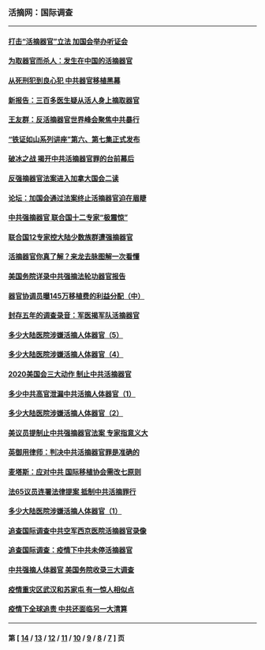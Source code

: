 ### 活摘网：国际调查
---
#### [打击“活摘器官”立法 加国会举办听证会](../../pages/nf5947/n13869362.md?12010430) 
#### [为取器官而杀人：发生在中国的活摘器官](../../pages/nf5947/n13794731.md?12010430) 
#### [从死刑犯到良心犯 中共器官移植黑幕](../../pages/nf5947/n13764669.md?12010430) 
#### [新报告：三百多医生疑从活人身上摘取器官](../../pages/nf5947/n13703044.md?12010430) 
#### [王友群：反活摘器官世界峰会聚焦中共暴行](../../pages/nf5947/n13250738.md?12010430) 
#### [“铁证如山系列讲座”第六、第七集正式发布](../../pages/nf5947/n13106287.md?12010430) 
#### [破冰之战 揭开中共活摘器官罪的台前幕后](../../pages/nf5947/n13082457.md?12010430) 
#### [反强摘器官法案进入加拿大国会二读](../../pages/nf5947/n13033450.md?12010430) 
#### [论坛：加国会通过法案终止活摘器官迫在眉睫](../../pages/nf5947/n13029839.md?12010430) 
#### [中共强摘器官 联合国十二专家“极震惊”](../../pages/nf5947/n13024313.md?12010430) 
#### [联合国12专家控大陆少数族群遭强摘器官](../../pages/nf5947/n13023877.md?12010430) 
#### [活摘器官你真了解？来龙去脉图解一次看懂](../../pages/nf5947/n13013820.md?12010430) 
#### [美国务院详录中共强摘法轮功器官报告](../../pages/nf5947/n12944519.md?12010430) 
#### [器官协调员曝145万移植费的利益分配（中）](../../pages/nf5947/n12894547.md?12010430) 
#### [封存五年的调查录音：军医揭军队活摘器官](../../pages/nf5947/n12798692.md?12010430) 
#### [多少大陆医院涉嫌活摘人体器官（5）](../../pages/nf5947/n12768383.md?12010430) 
#### [多少大陆医院涉嫌活摘人体器官（4）](../../pages/nf5947/n12664434.md?12010430) 
#### [2020美国会三大动作 制止中共活摘器官](../../pages/nf5947/n12682004.md?12010430) 
#### [多少中共高官泄漏中共活摘人体器官（1）](../../pages/nf5947/n12671234.md?12010430) 
#### [多少大陆医院涉嫌活摘人体器官（2）](../../pages/nf5947/n12655589.md?12010430) 
#### [美议员提制止中共强摘器官法案 专家指意义大](../../pages/nf5947/n12630561.md?12010430) 
#### [英御用律师：判决中共活摘器官罪是准确的](../../pages/nf5947/n12580740.md?12010430) 
#### [麦塔斯：应对中共 国际移植协会需改七原则](../../pages/nf5947/n12514711.md?12010430) 
#### [法65议员连署法律提案 抵制中共活摘罪行](../../pages/nf5947/n12437047.md?12010430) 
#### [多少大陆医院涉嫌活摘人体器官（1）](../../pages/nf5947/n12414284.md?12010430) 
#### [追查国际调查中共空军西京医院活摘器官录像](../../pages/nf5947/n12348837.md?12010430) 
#### [追查国际调查：疫情下中共未停活摘器官](../../pages/nf5947/n12273415.md?12010430) 
#### [中共强摘人体器官 美国务院收录三大调查](../../pages/nf5947/n12181488.md?12010430) 
#### [疫情重灾区武汉和苏家屯 有一惊人相似点](../../pages/nf5947/n12150824.md?12010430) 
#### [疫情下全球追责 中共还面临另一大清算](../../pages/nf5947/n12070397.md?12010430) 

---
#### 第 [ [14](./14.md?12010430) / [13](./13.md?12010430) / [12](./12.md?12010430) / [11](./11.md?12010430) / [10](./10.md?12010430) / [9](./9.md?12010430) / [8](./8.md?12010430) / [7](./7.md?12010430) ] 页
